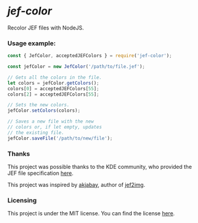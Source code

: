 # **_jef-color_**

Recolor JEF files with NodeJS.

### Usage example:

```JavaScript
const { JefColor, acceptedJEFColors } = require('jef-color');

const jefColor = new JefColor('/path/to/file.jef');

// Gets all the colors in the file.
let colors = jefColor.getColors();
colors[0] = acceptedJEFColors[55];
colors[2] = acceptedJEFColors[55];

// Sets the new colors.
jefColor.setColors(colors);

// Saves a new file with the new
// colors or, if let empty, updates
// the existing file.
jefColor.saveFile('/path/to/new/file');
```

### Thanks

This project was possible thanks to the KDE community, who provided the JEF file specification [here](https://community.kde.org/Projects/Liberty/File_Formats/Janome_Embroidery_Format).

This project was inspired by [akjabay](https://github.com/akjabay), author of [jef2img](https://github.com/akjabay/jef2img).

### Licensing

This project is under the MIT license.
You can find the license [here](./LICENSE).
